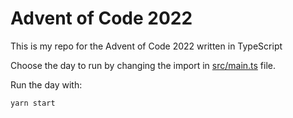 # Advent of Code 2022
This is my repo for the Advent of Code 2022 written in TypeScript

Choose the day to run by changing the import in [src/main.ts](src/main.ts) file.

Run the day with:
```
yarn start
```
